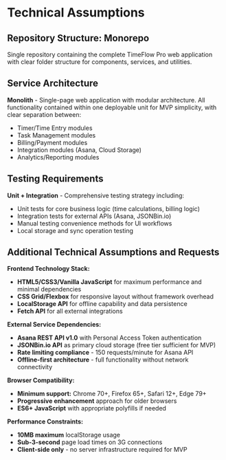 # Technical Assumptions

## Repository Structure: Monorepo
Single repository containing the complete TimeFlow Pro web application with clear folder structure for components, services, and utilities.

## Service Architecture
**Monolith** - Single-page web application with modular architecture. All functionality contained within one deployable unit for MVP simplicity, with clear separation between:
- Timer/Time Entry modules
- Task Management modules  
- Billing/Payment modules
- Integration modules (Asana, Cloud Storage)
- Analytics/Reporting modules

## Testing Requirements
**Unit + Integration** - Comprehensive testing strategy including:
- Unit tests for core business logic (time calculations, billing logic)
- Integration tests for external APIs (Asana, JSONBin.io)
- Manual testing convenience methods for UI workflows
- Local storage and sync operation testing

## Additional Technical Assumptions and Requests

**Frontend Technology Stack:**
- **HTML5/CSS3/Vanilla JavaScript** for maximum performance and minimal dependencies
- **CSS Grid/Flexbox** for responsive layout without framework overhead
- **LocalStorage API** for offline capability and data persistence
- **Fetch API** for all external integrations

**External Service Dependencies:**
- **Asana REST API v1.0** with Personal Access Token authentication
- **JSONBin.io API** as primary cloud storage (free tier sufficient for MVP)
- **Rate limiting compliance** - 150 requests/minute for Asana API
- **Offline-first architecture** - full functionality without network connectivity

**Browser Compatibility:**
- **Minimum support:** Chrome 70+, Firefox 65+, Safari 12+, Edge 79+
- **Progressive enhancement** approach for older browsers
- **ES6+ JavaScript** with appropriate polyfills if needed

**Performance Constraints:**
- **10MB maximum** localStorage usage
- **Sub-3-second** page load times on 3G connections
- **Client-side only** - no server infrastructure required for MVP
